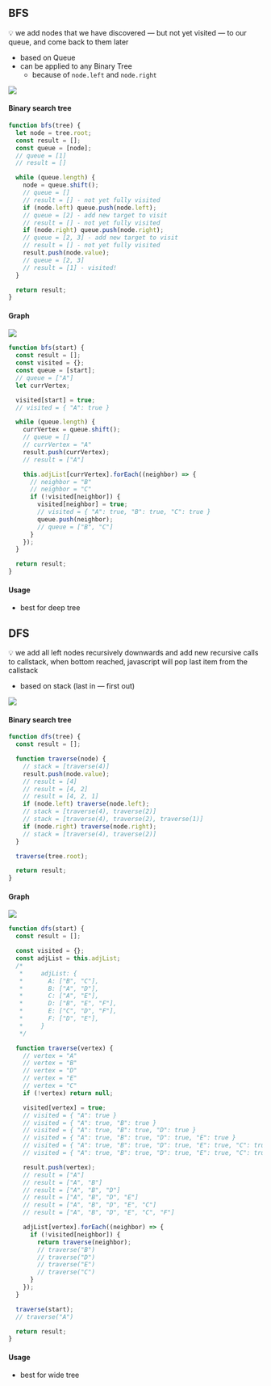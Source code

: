 ## BFS

💡 we add nodes that we have discovered — but not yet visited — to our queue, and come back to them later

- based on Queue
- can be applied to any Binary Tree
  - because of `node.left` and `node.right`

![](../assets/bfs.gif)

#### Binary search tree

```js
function bfs(tree) {
  let node = tree.root;
  const result = [];
  const queue = [node];
  // queue = [1]
  // result = []

  while (queue.length) {
    node = queue.shift();
    // queue = []
    // result = [] - not yet fully visited
    if (node.left) queue.push(node.left);
    // queue = [2] - add new target to visit
    // result = [] - not yet fully visited
    if (node.right) queue.push(node.right);
    // queue = [2, 3] - add new target to visit
    // result = [] - not yet fully visited
    result.push(node.value);
    // queue = [2, 3]
    // result = [1] - visited!
  }

  return result;
}
```

#### Graph

![](../assets/20200510103948bfs.png)

```js
function bfs(start) {
  const result = [];
  const visited = {};
  const queue = [start];
  // queue = ["A"]
  let currVertex;

  visited[start] = true;
  // visited = { "A": true }

  while (queue.length) {
    currVertex = queue.shift();
    // queue = []
    // currVertex = "A"
    result.push(currVertex);
    // result = ["A"]

    this.adjList[currVertex].forEach((neighbor) => {
      // neighbor = "B"
      // neighbor = "C"
      if (!visited[neighbor]) {
        visited[neighbor] = true;
        // visited = { "A": true, "B": true, "C": true }
        queue.push(neighbor);
        // queue = ["B", "C"]
      }
    });
  }

  return result;
}
```

#### Usage

- best for deep tree

## DFS

💡 we add all left nodes recursively downwards and add new recursive calls to callstack, when bottom reached, javascript will pop last item from the callstack

- based on stack (last in — first out)

![](../assets/preorder.gif)

#### Binary search tree

```js
function dfs(tree) {
  const result = [];

  function traverse(node) {
    // stack = [traverse(4)]
    result.push(node.value);
    // result = [4]
    // result = [4, 2]
    // result = [4, 2, 1]
    if (node.left) traverse(node.left);
    // stack = [traverse(4), traverse(2)]
    // stack = [traverse(4), traverse(2), traverse(1)]
    if (node.right) traverse(node.right);
    // stack = [traverse(4), traverse(2)]
  }

  traverse(tree.root);

  return result;
}
```

#### Graph

![](../assets/20200510103948dfs.png)

```js
function dfs(start) {
  const result = [];

  const visited = {};
  const adjList = this.adjList;
  /*
   *     adjList: {
   *       A: ["B", "C"],
   *       B: ["A", "D"],
   *       C: ["A", "E"],
   *       D: ["B", "E", "F"],
   *       E: ["C", "D", "F"],
   *       F: ["D", "E"],
   *     }
   */

  function traverse(vertex) {
    // vertex = "A"
    // vertex = "B"
    // vertex = "D"
    // vertex = "E"
    // vertex = "C"
    if (!vertex) return null;

    visited[vertex] = true;
    // visited = { "A": true }
    // visited = { "A": true, "B": true }
    // visited = { "A": true, "B": true, "D": true }
    // visited = { "A": true, "B": true, "D": true, "E": true }
    // visited = { "A": true, "B": true, "D": true, "E": true, "C": true }
    // visited = { "A": true, "B": true, "D": true, "E": true, "C": true, "F": true }

    result.push(vertex);
    // result = ["A"]
    // result = ["A", "B"]
    // result = ["A", "B", "D"]
    // result = ["A", "B", "D", "E"]
    // result = ["A", "B", "D", "E", "C"]
    // result = ["A", "B", "D", "E", "C", "F"]

    adjList[vertex].forEach((neighbor) => {
      if (!visited[neighbor]) {
        return traverse(neighbor);
        // traverse("B")
        // traverse("D")
        // traverse("E")
        // traverse("C")
      }
    });
  }

  traverse(start);
  // traverse("A")

  return result;
}
```

#### Usage

- best for wide tree
